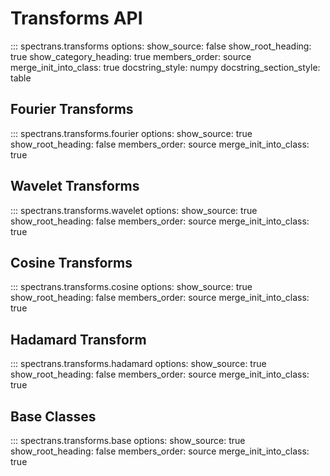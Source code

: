 # Transforms API

::: spectrans.transforms
    options:
      show_source: false
      show_root_heading: true
      show_category_heading: true
      members_order: source
      merge_init_into_class: true
      docstring_style: numpy
      docstring_section_style: table

## Fourier Transforms

::: spectrans.transforms.fourier
    options:
      show_source: true
      show_root_heading: false
      members_order: source
      merge_init_into_class: true

## Wavelet Transforms

::: spectrans.transforms.wavelet
    options:
      show_source: true
      show_root_heading: false
      members_order: source
      merge_init_into_class: true

## Cosine Transforms

::: spectrans.transforms.cosine
    options:
      show_source: true
      show_root_heading: false
      members_order: source
      merge_init_into_class: true

## Hadamard Transform

::: spectrans.transforms.hadamard
    options:
      show_source: true
      show_root_heading: false
      members_order: source
      merge_init_into_class: true

## Base Classes

::: spectrans.transforms.base
    options:
      show_source: true
      show_root_heading: false
      members_order: source
      merge_init_into_class: true